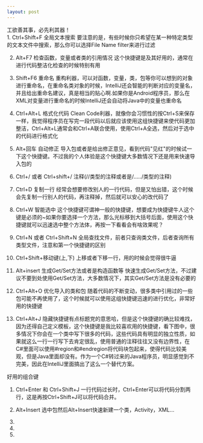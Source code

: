 ```yaml
---
layout: post
--- 
```

<div class="message">
工欲善其事，必先利其器！
</div> 
1. Ctrl+Shift+F  全局文本搜索
要注意的是，有些时候你只希望在某一种特定类型的文本文件中搜索，那么你可以选择File Name filter来进行过滤

2. Alt+F7 检查函数，变量或者类的引用情况
这个快捷键是及其好用的，通常在进行代码整洁化检查的时候特别有用

3. Shift+F6  重命名
重构利器，可以对函数，变量，类，包等你可以想到的对象进行重命名，在重命名类对象的时候，IntelliJ还会智能的判断对应的变量名，并且给出重命名建议，真是相当的贴心啊.如果你是Android程序员，那么在XML对变量进行重命名的时候IntelliJ还会自动将Java中的变量也重命名

4. Ctrl+Alt+L 格式化代码
Clean Code利器，就像你会习惯性的按Ctrl+S来保存一样，我觉得程序员在写完一段代码以后就应该使用这组快捷键来使代码更加整洁，Ctrl+Alt+L通常会和Ctrl+A联合使用，使用Ctrl+A全选，然后对于选中的代码进行格式化

5. Alt+回车 自动修正
导入包或者是给出修正意见，看到代码"见红"的时候试一下这个快捷键。不过我的个人体验是这个快捷键大多数情况下还是用来快速导入包的

6. Ctrl+/  或者 Ctrl+shift+/
注释(//类型的注释或者是/*.....*/类型的注释)

7. Ctrl+D 复制一行
经常会想要修改别人的一行代码，但是又怕出错，这个时候会先复制一行别人的代码，再注释掉，然后就可以安心的改代码了

8. Ctrl+W 智能选中
这个快捷键可谓神一般的快捷键，想要成为快捷键牛人这个键是必须的~如果你要选择一个方法，那么光标移到大括号后面，使用这个快捷键就可以迅速选中整个方法体，再按一下看看会有啥效果呢？
9. Ctrl+N 或者 Ctrl+Shift+N
全局查找文件，前者只查询类文件，后者查询所有类型文件，注意和第一个快捷键的区别

10. Ctrl+Shift+移动键(上,下)
上移或者下移一行，用的时候会觉得很牛逼

11. Alt+insert 生成Get/Set方法或者是构造函数等
快速生成Get/Set方法，不过建议不要到处使用Get/Set方法，大多数情况下，其实Get/Set方法是没有必要的

12. Ctrl+Alt+O  优化导入的类和包
随着代码的不断变动，很多类中引用过的一些包可能不再使用了，这个时候就可以使用这组快捷键迅速的进行优化，非常好用的快捷键

13. Ctrl+Alt+J
隐藏快捷键有点标题党的意思哈，但是这个快捷键的确比较难找，因为还得自己定义模板，这个快捷键是我比较喜欢用的快捷键，看下图中，很多情况下你会在一个类中写下很多的代码，这些代码具有明显的独立性质，如果就这么一行一行写下去肯定很乱，使用普通的注释往往又没有边界性，在C#里面可以使用#region和#endregion将代码块包起来，使得代码比较美观，但是Java里面却没有。作为一个C#转过来的Java程序员，明显感觉到不完美，因此在IntelliJ里面搞出了这么一个替代方案。



好用的组合键

1. Ctrl+Enter 和 Ctrl+Shift+J
一行代码过长时，Ctrl+Enter可以将代码分割两行，这是再按Ctrl+Shift+J可以将代码合并。

2. Alt+Insert
选中包然后Alt+Insert快速新建一个类，Activity，XML...

3. 
4. 
5. 

	
 